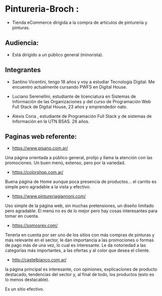 # Pintureria-Broch :


* Tienda eCommerce dirigida a la compra de articulos de pinturería y pinturas.

<h2> Audiencia: </h2>

* Está dirigido a un público general (minorista).

<h2> Integrantes </h2>

* Santino Vicentini, tengo 18 años y voy a estudiar Tecnología Digital.  Me encuentro actualmente cursando  PWFS en Digital House.   

* Luciano Serenellini, estudiante de licenciatura en Sistemas de Información de las Organizaciones y del curso de Programación Web Full Stack de Digital House, 23 años y emprendedor nato. 

* Alexis Coria , estudiante de Programación Full Stack y de sistemas de Información en la UTN BSAS. 26 años.

<h2> Paginas web referente: </h2>

* https://www.pisano.com.ar/

Una página orientada a público general, prolijo y llama la atención con las promociones. Un buen menú, extenso, pero por la variedad.

* https://colorshop.com.ar/

Buena página de Home aunque poca presencia de productos... el carrito es simple pero agradable a la vista y efectivo.

* https://www.pintureriagiannoni.com/

Uso simple de la página web, sin muchas pretensiones, un diseño limitado pero agradable. El menú no es de lo mejor pero hay cosas interesantes para tomar en cuenta.

* https://somosrex.com/

Tenerla en cuenta por ser uno de los sitios con más compras de pinturas y más relevante en el sector, le dan importancia a las promociones o formas de pago más de una vez, lo cual es interesante. Le da notoriedad a las categorías más importantes, a las ofertas y al color que desea el cliente.

* http://castelbianco.com.ar/

la página principal es interesante, con opiniones, explicaciones de producto destacado, tendencias del sector y, al final de todo, los productos (esto es lo menos destacable).

Es un sitio efectivo.
